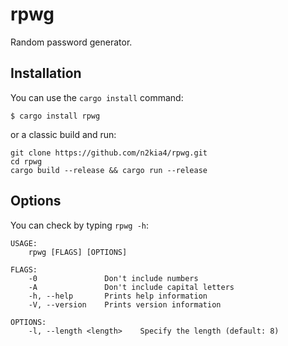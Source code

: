 # rpwg

Random password generator.

## Installation

You can use the `cargo install` command:

    $ cargo install rpwg

or a classic build and run:

```
git clone https://github.com/n2kia4/rpwg.git
cd rpwg
cargo build --release && cargo run --release
```

## Options

You can check by typing `rpwg -h`:


```
USAGE:
    rpwg [FLAGS] [OPTIONS]

FLAGS:
    -0               Don't include numbers
    -A               Don't include capital letters
    -h, --help       Prints help information
    -V, --version    Prints version information

OPTIONS:
    -l, --length <length>    Specify the length (default: 8)
```
